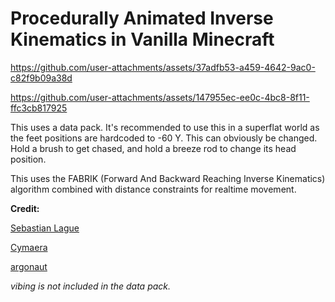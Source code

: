 # Procedurally Animated Inverse Kinematics in Vanilla Minecraft

https://github.com/user-attachments/assets/37adfb53-a459-4642-9ac0-c82f9b09a38d

https://github.com/user-attachments/assets/147955ec-ee0c-4bc8-8f11-ffc3cb817925

This uses a data pack. It's recommended to use this in a superflat world as the feet positions are hardcoded to -60 Y. This can obviously be changed. Hold a brush to get chased, and hold a breeze rod to change its head position.

This uses the FABRIK (Forward And Backward Reaching Inverse Kinematics) algorithm combined with distance constraints for realtime movement.

**Credit:**

[Sebastian Lague](https://www.youtube.com/watch?v=--GB9qyZJqg)

[Cymaera](https://www.youtube.com/watch?v=Hc9x1e85L0w)

[argonaut](https://www.youtube.com/watch?v=qlfh_rv6khY)

*vibing is not included in the data pack.*

